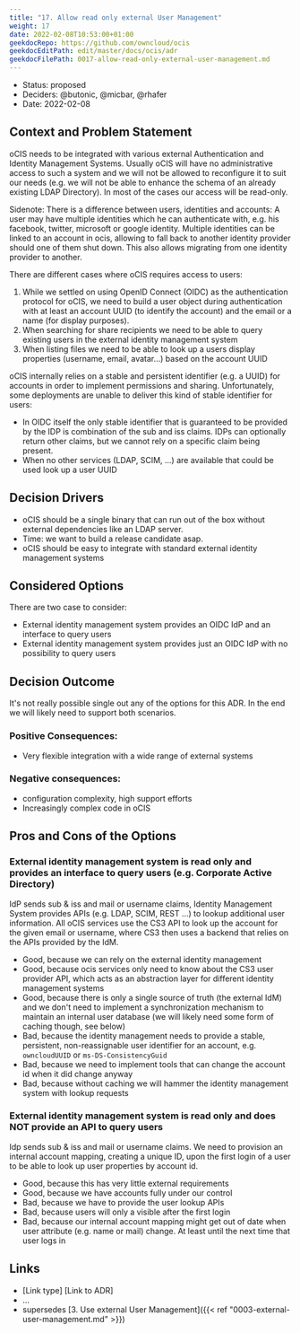 ```yaml
---
title: "17. Allow read only external User Management"
weight: 17
date: 2022-02-08T10:53:00+01:00
geekdocRepo: https://github.com/owncloud/ocis
geekdocEditPath: edit/master/docs/ocis/adr
geekdocFilePath: 0017-allow-read-only-external-user-management.md
---
```


* Status: proposed
* Deciders: @butonic, @micbar, @rhafer
* Date: 2022-02-08

## Context and Problem Statement

oCIS needs to be integrated with various external Authentication and Identity Management Systems.
Usually oCIS will have no administrative access to such a system and we will not be allowed to
reconfigure it to suit our needs (e.g. we will not be able to enhance the schema of an already existing
LDAP Directory). In most of the cases our access will be read-only.

Sidenote: There is a difference between users, identities and accounts: A user may have multiple
identities which he can authenticate with, e.g. his facebook, twitter, microsoft or google
identity. Multiple identities can be linked to an account in ocis, allowing to fall back to another
identity provider should one of them shut down. This also allows migrating from one identity
provider to another.

There are different cases where oCIS requires access to users:

1. While we settled on using OpenID Connect (OIDC) as the authentication protocol for oCIS, we
   need to build a user object during authentication with at least an account UUID (to identify
   the account) and the email or a name (for display purposes).
2. When searching for share recipients we need to be able to query existing users in the external
   identity management system
3. When listing files we need to be able to look up a users display properties (username, email,
   avatar...) based on the account UUID

oCIS internally relies on a stable and persistent identifier (e.g. a UUID) for accounts in order to
implement permissions and sharing. Unfortunately, some deployments are unable to deliver this kind
of stable identifier for users:

- In OIDC itself the only stable identifier that is guaranteed to be provided by the IDP is
  combination of the sub and iss claims. IDPs can optionally return other claims, but we cannot
  rely on a specific claim being present.
- When no other services (LDAP, SCIM, ...) are available that could be used look up a user UUID


## Decision Drivers

* oCIS should be a single binary that can run out of the box without external dependencies like an
  LDAP server.
* Time: we want to build a release candidate asap.
* oCIS should be easy to integrate with standard external identity management systems

## Considered Options

There are two case to consider:
* External identity management system provides an OIDC IdP and an interface to query users
* External identity management system provides just an OIDC IdP with no possibility to query users

## Decision Outcome

It's not really possible single out any of the options for this ADR. In the end we will likely need
to support both scenarios.

### Positive Consequences: <!-- optional -->

* Very flexible integration with a wide range of external systems

### Negative consequences: <!-- optional -->

* configuration complexity, high support efforts
* Increasingly complex code in oCIS

## Pros and Cons of the Options <!-- optional -->

### External identity management system is read only and provides an interface to query users (e.g. Corporate Active Directory)

IdP sends sub & iss and mail or username claims, Identity Management System provides APIs (e.g.
LDAP, SCIM, REST ...) to lookup additional user information. All oCIS services use the CS3 API to
look up the account for the given email or username, where CS3 then uses a backend that relies on
the APIs provided by the IdM.

* Good, because we can rely on the external identity management
* Good, because ocis services only need to know about the CS3 user provider API, which acts as an
  abstraction layer for different identity management systems
* Good, because there is only a single source of truth (the external IdM) and we don't need to
  implement a synchronization mechanism to maintain an internal user database (we will likely need
  some form of caching though, see below)
* Bad, because the identity management needs to provide a stable, persistent, non-reassignable user
  identifier for an account, e.g. `owncloudUUID` or `ms-DS-ConsistencyGuid`
* Bad, because we need to implement tools that can change the account id when it did change anyway
* Bad, because without caching we will hammer the identity management system with lookup requests

### External identity management system is read only and does NOT provide an API to query users

Idp sends sub & iss and mail or username claims. We need to provision an internal account mapping,
creating a unique ID, upon the first login of a user to be able to look up user properties by account
id.

* Good, because this has very little external requirements
* Good, because we have accounts fully under our control
* Bad, because we have to provide the user lookup APIs
* Bad, because users will only a visible after the first login
* Bad, because our internal account mapping might get out of date when user attribute (e.g. name or
  mail) change. At least until the next time that user logs in

## Links <!-- optional -->

* [Link type] [Link to ADR] <!-- example: Refined by [ADR-0005](0005-example.md) -->
* … <!-- numbers of links can vary -->
* supersedes [3. Use external User Management]({{< ref "0003-external-user-management.md" >}})
